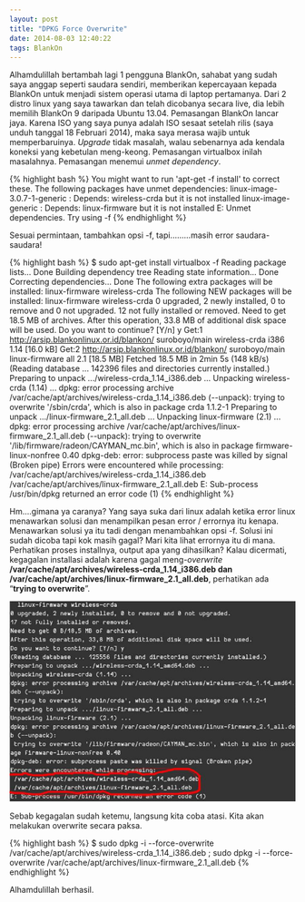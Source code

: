 ```yaml
---
layout: post
title: "DPKG Force Overwrite"
date: 2014-08-03 12:40:22
tags: BlankOn
---
```

Alhamdulillah bertambah lagi 1 pengguna BlankOn, sahabat yang sudah saya anggap seperti saudara sendiri, memberikan kepercayaan kepada BlankOn untuk menjadi sistem operasi utama di laptop pertamanya. Dari 2 distro linux yang saya tawarkan dan telah dicobanya secara live, dia lebih memilih BlankOn 9 daripada Ubuntu 13.04.
Pemasangan BlankOn lancar jaya. Karena ISO yang saya punya adalah ISO sesaat setelah rilis (saya unduh tanggal 18 Februari 2014), maka saya merasa wajib untuk memperbaruinya. _Upgrade_ tidak masalah, walau sebenarnya ada kendala koneksi yang kebetulan meng-keong. 
Pemasangan virtualbox inilah masalahnya. Pemasangan menemui _unmet dependency_.

{% highlight bash %}
You might want to run 'apt-get -f install' to correct these.
The following packages have unmet dependencies:
linux-image-3.0.7-1-generic : Depends: wireless-crda but it is not installed
linux-image-generic : Depends: linux-firmware but it is not installed
E: Unmet dependencies. Try using -f
{% endhighlight %} 

Sesuai permintaan, tambahkan opsi -f, tapi.........masih error saudara-saudara!

{% highlight bash %}
$ sudo apt-get install virtualbox -f
Reading package lists... Done
Building dependency tree
Reading state information... Done
Correcting dependencies... Done
The following extra packages will be installed:
linux-firmware wireless-crda
The following NEW packages will be installed:
linux-firmware wireless-crda
0 upgraded, 2 newly installed, 0 to remove and 0 not upgraded.
12 not fully installed or removed.
Need to get 18.5 MB of archives.
After this operation, 33.8 MB of additional disk space will be used.
Do you want to continue? [Y/n] y
Get:1 http://arsip.blankonlinux.or.id/blankon/ suroboyo/main wireless-crda i386 1.14 [16.0 kB]
Get:2 http://arsip.blankonlinux.or.id/blankon/ suroboyo/main linux-firmware all 2.1 [18.5 MB]
Fetched 18.5 MB in 2min 5s (148 kB/s) 
(Reading database ... 142396 files and directories currently installed.)
Preparing to unpack .../wireless-crda_1.14_i386.deb ...
Unpacking wireless-crda (1.14) ...
dpkg: error processing archive /var/cache/apt/archives/wireless-crda_1.14_i386.deb (--unpack):
trying to overwrite '/sbin/crda', which is also in package crda 1.1.2-1
Preparing to unpack .../linux-firmware_2.1_all.deb ...
Unpacking linux-firmware (2.1) ...
dpkg: error processing archive /var/cache/apt/archives/linux-firmware_2.1_all.deb (--unpack):
trying to overwrite '/lib/firmware/radeon/CAYMAN_mc.bin', which is also in package firmware-linux-nonfree 0.40
dpkg-deb: error: subprocess paste was killed by signal (Broken pipe)
Errors were encountered while processing:
/var/cache/apt/archives/wireless-crda_1.14_i386.deb
/var/cache/apt/archives/linux-firmware_2.1_all.deb
E: Sub-process /usr/bin/dpkg returned an error code (1)
{% endhighlight %}

Hm....gimana ya caranya?
Yang saya suka dari linux adalah ketika error linux menawarkan solusi dan menampilkan pesan error / errornya itu kenapa. Menawarkan solusi ya itu tadi dengan menambahkan opsi -f. Solusi ini sudah dicoba tapi kok masih gagal? Mari kita lihat errornya itu di mana. Perhatikan proses installnya, output apa yang dihasilkan? Kalau dicermati, kegagalan installasi adalah karena gagal meng-_overwrite_ **/var/cache/apt/archives/wireless-crda_1.14_i386.deb dan /var/cache/apt/archives/linux-firmware_2.1_all.deb**, perhatikan ada “**trying to overwrite**”. 

![](/gambar/dpkg-force-overwrite.jpg)

Sebab kegagalan sudah ketemu, langsung kita coba atasi. Kita akan melakukan overwrite secara paksa.

{% highlight bash %}
$ sudo dpkg -i --force-overwrite /var/cache/apt/archives/wireless-crda_1.14_i386.deb ; sudo dpkg -i --force-overwrite /var/cache/apt/archives/linux-firmware_2.1_all.deb
{% endhighlight %}

Alhamdulillah berhasil.

